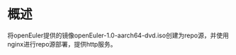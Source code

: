 # 概述<a name="ZH-CN_TOPIC_0183245385"></a>

将openEuler提供的镜像openEuler-1.0-aarch64-dvd.iso创建为repo源，并使用nginx进行repo源部署，提供http服务。

